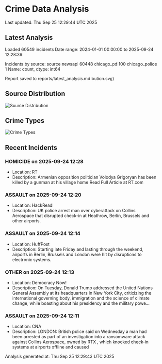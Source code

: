 # Crime Data Analysis
Last updated: Thu Sep 25 12:29:44 UTC 2025

## Latest Analysis

Loaded 60549 incidents
Date range: 2024-01-01 00:00:00 to 2025-09-24 12:28:36

Incidents by source:
source
newsapi           60448
chicago_pd          100
chicago_police        1
Name: count, dtype: int64

Report saved to reports/latest_analysis.md
bution.svg)

## Source Distribution
![Source Distribution](images/source_distribution.svg)

## Crime Types
![Crime Types](images/crime_types.svg)

## Recent Incidents

### HOMICIDE on 2025-09-24 12:28
- Location: RT
- Description: Armenian opposition politician Volodya Grigoryan has been killed by a gunman at his village home Read Full Article at RT.com


### ASSAULT on 2025-09-24 12:20
- Location: HackRead
- Description: UK police arrest man over cyberattack on Collins Aerospace that disrupted check-in at Heathrow, Berlin, Brussels and other airports.


### ASSAULT on 2025-09-24 12:14
- Location: HuffPost
- Description: Starting late Friday and lasting through the weekend, airports in Berlin, Brussels and London were hit by disruptions to electronic systems.


### OTHER on 2025-09-24 12:13
- Location: Democracy Now!
- Description: On Tuesday, Donald Trump addressed the United Nations General Assembly at its headquarters in New York City, criticizing the international governing body, immigration and the science of climate change, while boasting about his presidency and the military powe…


### ASSAULT on 2025-09-24 12:11
- Location: CNA
- Description: LONDON: British police said on Wednesday a man had been arrested as part of an investigation into a ransomware attack against Collins Aerospace, owned by RTX , which knocked check-in systems at airports offline and caused

Analysis generated at: Thu Sep 25 12:29:43 UTC 2025
